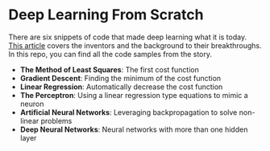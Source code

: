 # Deep Learning From Scratch

There are six snippets of code that made deep learning what it is today. [This article](http://floydhub.com/) covers the inventors and the background to their breakthroughs. In this repo, you can find all the code samples from the story.

- **The Method of Least Squares**: The first cost function
- **Gradient Descent**: Finding the minimum of the cost function
- **Linear Regression**: Automatically decrease the cost function
- **The Perceptron**: Using a linear regression type equations to mimic a neuron
- **Artificial Neural Networks**: Leveraging backpropagation to solve non-linear problems
- **Deep Neural Networks**: Neural networks with more than one hidden layer









